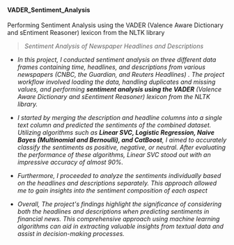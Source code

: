#### VADER_Sentiment_Analysis
Performing Sentiment Analysis using the VADER (Valence Aware Dictionary and sEntiment Reasoner) lexicon from the NLTK library

> *Sentiment Analysis of Newspaper Headlines and Descriptions*

* *In this project, I conducted sentiment analysis on three different data frames containing time, headlines, and descriptions from various newspapers (CNBC, the Guardian, and Reuters Headlines) . The project workflow involved loading the data, handling duplicates and missing values, and performing **sentiment analysis using the VADER** (Valence Aware Dictionary and sEentiment Reasoner) lexicon from the NLTK library.*

* *I started by merging the description and headline columns into a single text column and predicted the sentiments of the combined dataset. Utilizing algorithms such as **Linear SVC, Logistic Regression, Naive Bayes (Multinomial and Bernoulli), and CatBoost**, I aimed to accurately classify the sentiments as positive, negative, or neutral. After evaluating the performance of these algorithms, Linear SVC stood out with an impressive accuracy of almost 90%.*

* *Furthermore, I proceeded to analyze the sentiments individually based on the headlines and descriptions separately. This approach allowed me to gain insights into the sentiment composition of each aspect*

* *Overall, The project's findings highlight the significance of considering both the headlines and descriptions when predicting sentiments in financial news. This comprehensive approach using machine learning algorithms can aid in extracting valuable insights from textual data and assist in decision-making processes.*
